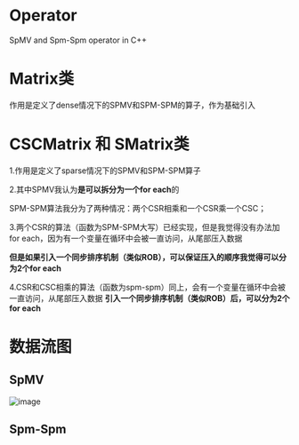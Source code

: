 # Operator
SpMV and Spm-Spm operator in C++

# Matrix类
作用是定义了dense情况下的SPMV和SPM-SPM的算子，作为基础引入

# CSCMatrix 和 SMatrix类

1.作用是定义了sparse情况下的SPMV和SPM-SPM算子

2.其中SPMV我认为**是可以拆分为一个for each**的

SPM-SPM算法我分为了两种情况：两个CSR相乘和一个CSR乘一个CSC；

3.两个CSR的算法（函数为SPM-SPM大写）已经实现，但是我觉得没有办法加for each，因为有一个变量在循环中会被一直访问，从尾部压入数据

**但是如果引入一个同步排序机制（类似ROB），可以保证压入的顺序我觉得可以分为2个for each**

4.CSR和CSC相乘的算法（函数为spm-spm）同上，会有一个变量在循环中会被一直访问，从尾部压入数据
**引入一个同步排序机制（类似ROB）后，可以分为2个for each**


# 数据流图

## SpMV
![image](https://github.com/HPC-SDC/Operator/assets/150303558/ff8f50b9-89be-42c1-9e36-3cb2a47b2872)


## Spm-Spm

